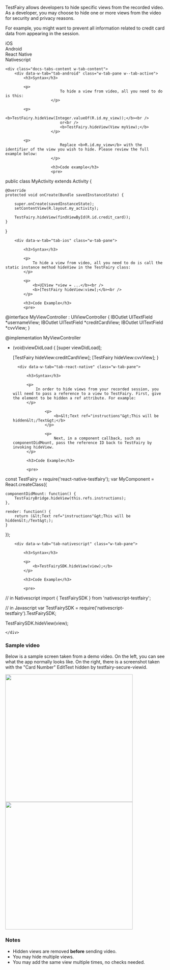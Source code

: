 TestFairy allows developers to hide specific views from the recorded video. As a developer, you may choose to hide one or more views from the video for security and privacy reasons.

For example, you might want to prevent all information related to credit card data from appearing in the session.

<div data-duration-in="300" data-duration-out="100" class="docs-tabs w-tabs">
	<div class="docs-tabs-menu w-tab-menu">
		<a data-w-tab="tab-ios" class="docs-tab w-inline-block w-tab-link w--current">
			<div>iOS</div>
		</a>
		<a data-w-tab="tab-android" class="docs-tab w-inline-block w-tab-link">
			<div>Android</div>
		</a>
		<a data-w-tab="tab-react-native" class="docs-tab w-inline-block w-tab-link">
			<div>React Native</div>
		</a>
		<a data-w-tab="tab-nativescript" class="docs-tab w-inline-block w-tab-link">
			<div>Nativescript</div>
		</a>
	</div>










	<div class="docs-tabs-content w-tab-content">
		<div data-w-tab="tab-android" class="w-tab-pane w--tab-active">
			<h3>Syntax</h3>

			<p>
                        	To hide a view from video, all you need to do is this:
                        </p>

			<p>
                        	<b>TestFairy.hideView(Integer.valueOf(R.id.my_view));</b><br />
                        	or<br />
                        	<b>TestFairy.hideView(View myView);</b>
                        </p>

			<p>
                        	Replace <b>R.id.my_view</b> with the identifier of the view you wish to hide. Please review the full example below:
                        </p>

                        <h3>Code example</h3>
                        <pre>
public class MyActivity extends Activity {

    @Override
    protected void onCreate(Bundle savedInstanceState) {

        super.onCreate(savedInstanceState);
        setContentView(R.layout.my_activity);

        TestFairy.hideView(findViewById(R.id.credit_card));
    }
}
			</pre>
		</div>














		<div data-w-tab="tab-ios" class="w-tab-pane">

			<h3>Syntax</h3>

			<p>
				To hide a view from video, all you need to do is call the static instance method hideView in the TestFairy class:
			</p>

			<p>
				<b>UIView *view = ...</b><br />
				<b>[TestFairy hideView:view];</b><br />
			</p>

			<h3>Code Example</h3>
			<pre>
@interface MyViewController : UIViewController {
    IBOutlet UITextField *usernameView;
    IBOutlet UITextField *creditCardView;
    IBOutlet UITextField *cvvView;
}

@implementation MyViewController

- (void)viewDidLoad {
    [super viewDidLoad];

    [TestFairy hideView:creditCardView];
    [TestFairy hideView:cvvView];
}
			</pre>
		</div>




		<div data-w-tab="tab-react-native" class="w-tab-pane">

			<h3>Syntax</h3>

			<p>
				In order to hide views from your recorded session, you will need to pass a reference to a view to TestFairy. First, give the element to be hidden a ref attribute. For example:
			</p>

                	<p>
                		<b>&lt;Text ref="instructions"&gt;This will be hidden&lt;/Text&gt;</b>
                	</p>

                	<p>
                		Next, in a component callback, such as componentDidMount, pass the reference ID back to TestFairy by invoking hideView.
			</p>

			<h3>Code Example</h3>

			<pre>
const TestFairy = require('react-native-testfairy');
var MyComponent = React.createClass({

    componentDidMount: function() {
        TestFairyBridge.hideView(this.refs.instructions);
    },

    render: function() {
        return (&lt;Text ref="instructions"&gt;This will be hidden&lt;/Text&gt;);
    }
});
			</pre>
		</div>




		<div data-w-tab="tab-nativescript" class="w-tab-pane">

			<h3>Syntax</h3>

			<p>
				<b>TestFairySDK.hideView(view);</b>
			</p>

			<h3>Code Example</h3>

			<pre>
// in Nativescript
import { TestFairySDK } from 'nativescript-testfairy';

// in Javascript
var TestFairySDK = require('nativescript-testfairy').TestFairySDK;

TestFairySDK.hideView(view);
			</pre>
		</div>






	</div>
</div>






### Sample video

Below is a sample screen taken from a demo video. On the left, you can see what the app normally looks like. On the right, there is a screenshot taken with the "Card Number" EditText hidden by testfairy-secure-viewid.

<div>
	<img style="float:left; border: none; box-shadow: none;" src="../../img/ios/hidden_views/iphone-with-fields.png" width="400" />
	<img style="float:left; border: none; box-shadow: none;" src="../../img/ios/hidden_views/iphone-no-fields.png" width="400" />
</div>

<br clear="both"/>

### Notes

* Hidden views are removed **before** sending video.
* You may hide multiple views.
* You may add the same view multiple times, no checks needed.



